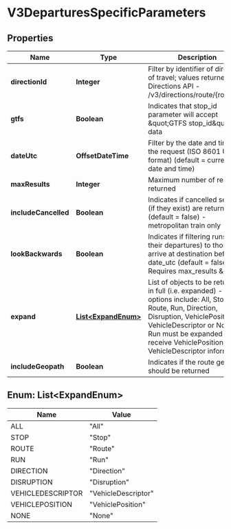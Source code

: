 

# V3DeparturesSpecificParameters


## Properties

| Name | Type | Description | Notes |
|------------ | ------------- | ------------- | -------------|
|**directionId** | **Integer** | Filter by identifier of direction of travel; values returned by Directions API - /v3/directions/route/{route_id} |  [optional] |
|**gtfs** | **Boolean** | Indicates that stop_id parameter will accept \&quot;GTFS stop_id\&quot; data |  [optional] |
|**dateUtc** | **OffsetDateTime** | Filter by the date and time of the request (ISO 8601 UTC format) (default &#x3D; current date and time) |  [optional] |
|**maxResults** | **Integer** | Maximum number of results returned |  [optional] |
|**includeCancelled** | **Boolean** | Indicates if cancelled services (if they exist) are returned (default &#x3D; false) - metropolitan train only |  [optional] |
|**lookBackwards** | **Boolean** | Indicates if filtering runs (and their departures) to those that arrive at destination before date_utc (default &#x3D; false). Requires max_results &amp;gt; 0. |  [optional] |
|**expand** | [**List&lt;ExpandEnum&gt;**](#List&lt;ExpandEnum&gt;) | List of objects to be returned in full (i.e. expanded) - options include: All, Stop, Route, Run, Direction, Disruption, VehiclePosition, VehicleDescriptor or None.  Run must be expanded to receive VehiclePosition and VehicleDescriptor information. |  [optional] |
|**includeGeopath** | **Boolean** | Indicates if the route geopath should be returned |  [optional] |



## Enum: List&lt;ExpandEnum&gt;

| Name | Value |
|---- | -----|
| ALL | &quot;All&quot; |
| STOP | &quot;Stop&quot; |
| ROUTE | &quot;Route&quot; |
| RUN | &quot;Run&quot; |
| DIRECTION | &quot;Direction&quot; |
| DISRUPTION | &quot;Disruption&quot; |
| VEHICLEDESCRIPTOR | &quot;VehicleDescriptor&quot; |
| VEHICLEPOSITION | &quot;VehiclePosition&quot; |
| NONE | &quot;None&quot; |



